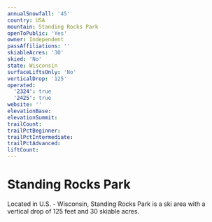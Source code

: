 ```yaml
---
annualSnowfall: '45'
country: USA
mountain: Standing Rocks Park
openToPublic: 'Yes'
owner: Independent
passAffiliations: ''
skiableAcres: '30'
skied: 'No'
state: Wisconsin
surfaceLiftsOnly: 'No'
verticalDrop: '125'
operated:
  '2324': true
  '2425': true
website: ''
elevationBase:
elevationSummit:
trailCount:
trailPctBeginner:
trailPctIntermediate:
trailPctAdvanced:
liftCount:
---
```



# Standing Rocks Park

Located in U.S. - Wisconsin, Standing Rocks Park is a ski area with a vertical drop of 125 feet and 30 skiable acres.
